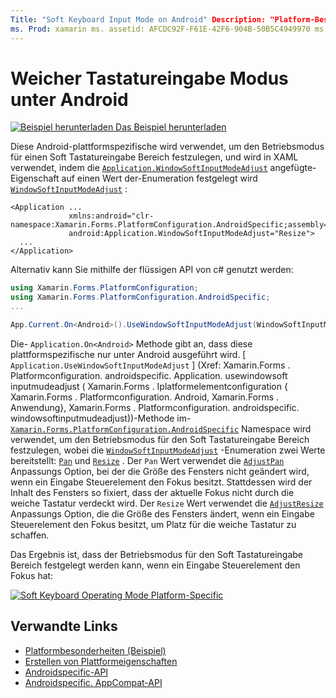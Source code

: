 ```yaml
---
Title: "Soft Keyboard Input Mode on Android" Description: "Platform-Besonderheiten ermöglichen es Ihnen, Funktionen zu nutzen, die nur auf einer bestimmten Plattform verfügbar sind, ohne benutzerdefinierte Renderer oder Effekte implementieren zu müssen. In diesem Artikel wird erläutert, wie Sie die plattformspezifische Android-Anwendung nutzen, die den Betriebsmodus für einen Soft Tastatureingabe Bereich festlegt.
ms. Prod: xamarin ms. assetid: AFCDC92F-F61E-42F6-904B-50B5C4949970 ms. Technology: xamarin-Forms Author: davidbritch ms. Author: dabritch ms. Date: 07/10/2018 NO-LOC: [ Xamarin.Forms , Xamarin.Essentials ]
---
```


# <a name="soft-keyboard-input-mode-on-android"></a>Weicher Tastatureingabe Modus unter Android

[![Beispiel herunterladen](~/media/shared/download.png) Das Beispiel herunterladen](https://docs.microsoft.com/samples/xamarin/xamarin-forms-samples/userinterface-platformspecifics)

Diese Android-plattformspezifische wird verwendet, um den Betriebsmodus für einen Soft Tastatureingabe Bereich festzulegen, und wird in XAML verwendet, indem die [`Application.WindowSoftInputModeAdjust`](xref:Xamarin.Forms.PlatformConfiguration.AndroidSpecific.Application.WindowSoftInputModeAdjustProperty) angefügte-Eigenschaft auf einen Wert der-Enumeration festgelegt wird [`WindowSoftInputModeAdjust`](xref:Xamarin.Forms.PlatformConfiguration.AndroidSpecific.WindowSoftInputModeAdjust) :

```xaml
<Application ...
             xmlns:android="clr-namespace:Xamarin.Forms.PlatformConfiguration.AndroidSpecific;assembly=Xamarin.Forms.Core"
             android:Application.WindowSoftInputModeAdjust="Resize">
  ...
</Application>
```

Alternativ kann Sie mithilfe der flüssigen API von c# genutzt werden:

```csharp
using Xamarin.Forms.PlatformConfiguration;
using Xamarin.Forms.PlatformConfiguration.AndroidSpecific;
...

App.Current.On<Android>().UseWindowSoftInputModeAdjust(WindowSoftInputModeAdjust.Resize);
```

Die- `Application.On<Android>` Methode gibt an, dass diese plattformspezifische nur unter Android ausgeführt wird. [ `Application.UseWindowSoftInputModeAdjust` ] (Xref: Xamarin.Forms . Platformconfiguration. androidspecific. Application. usewindowsoft inputmudeadjust ( Xamarin.Forms . Iplatformelementconfiguration { Xamarin.Forms . Platformconfiguration. Android, Xamarin.Forms . Anwendung}, Xamarin.Forms . Platformconfiguration. androidspecific. windowsoftinputmudeadjust))-Methode im- [`Xamarin.Forms.PlatformConfiguration.AndroidSpecific`](xref:Xamarin.Forms.PlatformConfiguration.AndroidSpecific) Namespace wird verwendet, um den Betriebsmodus für den Soft Tastatureingabe Bereich festzulegen, wobei die [`WindowSoftInputModeAdjust`](xref:Xamarin.Forms.PlatformConfiguration.AndroidSpecific.WindowSoftInputModeAdjust) -Enumeration zwei Werte bereitstellt: [`Pan`](xref:Xamarin.Forms.PlatformConfiguration.AndroidSpecific.WindowSoftInputModeAdjust.Pan) und [`Resize`](xref:Xamarin.Forms.PlatformConfiguration.AndroidSpecific.WindowSoftInputModeAdjust.Resize) . Der `Pan` Wert verwendet die [`AdjustPan`](xref:Android.Views.SoftInput.AdjustPan) Anpassungs Option, bei der die Größe des Fensters nicht geändert wird, wenn ein Eingabe Steuerelement den Fokus besitzt. Stattdessen wird der Inhalt des Fensters so fixiert, dass der aktuelle Fokus nicht durch die weiche Tastatur verdeckt wird. Der `Resize` Wert verwendet die [`AdjustResize`](xref:Android.Views.SoftInput.AdjustResize) Anpassungs Option, die die Größe des Fensters ändert, wenn ein Eingabe Steuerelement den Fokus besitzt, um Platz für die weiche Tastatur zu schaffen.

Das Ergebnis ist, dass der Betriebsmodus für den Soft Tastatureingabe Bereich festgelegt werden kann, wenn ein Eingabe Steuerelement den Fokus hat:

[![](soft-keyboard-input-mode-images/pan-resize.png "Soft Keyboard Operating Mode Platform-Specific")](soft-keyboard-input-mode-images/pan-resize-large.png#lightbox "Soft Keyboard Operating Mode Platform-Specific")

## <a name="related-links"></a>Verwandte Links

- [Platformbesonderheiten (Beispiel)](https://docs.microsoft.com/samples/xamarin/xamarin-forms-samples/userinterface-platformspecifics)
- [Erstellen von Plattformeigenschaften](~/xamarin-forms/platform/platform-specifics/index.md#creating-platform-specifics)
- [Androidspecific-API](xref:Xamarin.Forms.PlatformConfiguration.AndroidSpecific)
- [Androidspecific. AppCompat-API](xref:Xamarin.Forms.PlatformConfiguration.AndroidSpecific.AppCompat)
